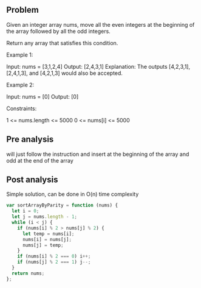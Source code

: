 ## Problem

Given an integer array nums, move all the even integers at the beginning of the array followed by all the odd integers.

Return any array that satisfies this condition.

Example 1:

Input: nums = [3,1,2,4]
Output: [2,4,3,1]
Explanation: The outputs [4,2,3,1], [2,4,1,3], and [4,2,1,3] would also be accepted.

Example 2:

Input: nums = [0]
Output: [0]

Constraints:

1 <= nums.length <= 5000
0 <= nums[i] <= 5000

## Pre analysis

will just follow the instruction and insert at the beginning of the array and odd at the end of the array

## Post analysis

Simple solution, can be done in O(n) time complexity

```javascript
var sortArrayByParity = function (nums) {
  let i = 0;
  let j = nums.length - 1;
  while (i < j) {
    if (nums[i] % 2 > nums[j] % 2) {
      let temp = nums[i];
      nums[i] = nums[j];
      nums[j] = temp;
    }
    if (nums[i] % 2 === 0) i++;
    if (nums[j] % 2 === 1) j--;
  }
  return nums;
};
```
